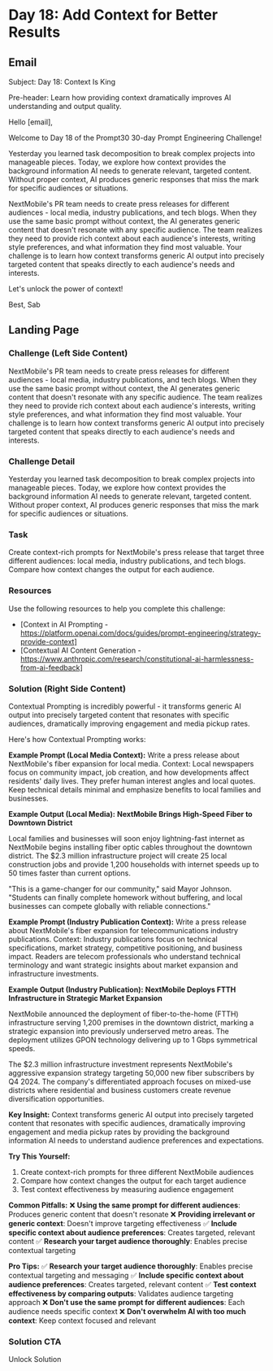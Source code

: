 # Day 18: Add Context for Better Results

## Email
Subject: Day 18: Context Is King

Pre-header: Learn how providing context dramatically improves AI understanding and output quality.

Hello [email],

Welcome to Day 18 of the Prompt30 30-day Prompt Engineering Challenge!

Yesterday you learned task decomposition to break complex projects into manageable pieces. Today, we explore how context provides the background information AI needs to generate relevant, targeted content. Without proper context, AI produces generic responses that miss the mark for specific audiences or situations.

NextMobile's PR team needs to create press releases for different audiences - local media, industry publications, and tech blogs. When they use the same basic prompt without context, the AI generates generic content that doesn't resonate with any specific audience. The team realizes they need to provide rich context about each audience's interests, writing style preferences, and what information they find most valuable. Your challenge is to learn how context transforms generic AI output into precisely targeted content that speaks directly to each audience's needs and interests.

Let's unlock the power of context!

Best, Sab

## Landing Page

### Challenge (Left Side Content)
NextMobile's PR team needs to create press releases for different audiences - local media, industry publications, and tech blogs. When they use the same basic prompt without context, the AI generates generic content that doesn't resonate with any specific audience. The team realizes they need to provide rich context about each audience's interests, writing style preferences, and what information they find most valuable. Your challenge is to learn how context transforms generic AI output into precisely targeted content that speaks directly to each audience's needs and interests.

### Challenge Detail
Yesterday you learned task decomposition to break complex projects into manageable pieces. Today, we explore how context provides the background information AI needs to generate relevant, targeted content. Without proper context, AI produces generic responses that miss the mark for specific audiences or situations.

### Task
Create context-rich prompts for NextMobile's press release that target three different audiences: local media, industry publications, and tech blogs. Compare how context changes the output for each audience.

### Resources
Use the following resources to help you complete this challenge:
- [Context in AI Prompting - https://platform.openai.com/docs/guides/prompt-engineering/strategy-provide-context]
- [Contextual AI Content Generation - https://www.anthropic.com/research/constitutional-ai-harmlessness-from-ai-feedback]

### Solution (Right Side Content)
Contextual Prompting is incredibly powerful - it transforms generic AI output into precisely targeted content that resonates with specific audiences, dramatically improving engagement and media pickup rates.

Here's how Contextual Prompting works:

**Example Prompt (Local Media Context):**
Write a press release about NextMobile's fiber expansion for local media. Context: Local newspapers focus on community impact, job creation, and how developments affect residents' daily lives. They prefer human interest angles and local quotes. Keep technical details minimal and emphasize benefits to local families and businesses.

**Example Output (Local Media):**
**NextMobile Brings High-Speed Fiber to Downtown District**

Local families and businesses will soon enjoy lightning-fast internet as NextMobile begins installing fiber optic cables throughout the downtown district. The $2.3 million infrastructure project will create 25 local construction jobs and provide 1,200 households with internet speeds up to 50 times faster than current options.

"This is a game-changer for our community," said Mayor Johnson. "Students can finally complete homework without buffering, and local businesses can compete globally with reliable connections."

**Example Prompt (Industry Publication Context):**
Write a press release about NextMobile's fiber expansion for telecommunications industry publications. Context: Industry publications focus on technical specifications, market strategy, competitive positioning, and business impact. Readers are telecom professionals who understand technical terminology and want strategic insights about market expansion and infrastructure investments.

**Example Output (Industry Publication):**
**NextMobile Deploys FTTH Infrastructure in Strategic Market Expansion**

NextMobile announced the deployment of fiber-to-the-home (FTTH) infrastructure serving 1,200 premises in the downtown district, marking a strategic expansion into previously underserved metro areas. The deployment utilizes GPON technology delivering up to 1 Gbps symmetrical speeds.

The $2.3 million infrastructure investment represents NextMobile's aggressive expansion strategy targeting 50,000 new fiber subscribers by Q4 2024. The company's differentiated approach focuses on mixed-use districts where residential and business customers create revenue diversification opportunities.

**Key Insight:**
Context transforms generic AI output into precisely targeted content that resonates with specific audiences, dramatically improving engagement and media pickup rates by providing the background information AI needs to understand audience preferences and expectations.

**Try This Yourself:**
1. Create context-rich prompts for three different NextMobile audiences
2. Compare how context changes the output for each target audience
3. Test context effectiveness by measuring audience engagement

**Common Pitfalls:**
❌ **Using the same prompt for different audiences**: Produces generic content that doesn't resonate
❌ **Providing irrelevant or generic context**: Doesn't improve targeting effectiveness
✅ **Include specific context about audience preferences**: Creates targeted, relevant content
✅ **Research your target audience thoroughly**: Enables precise contextual targeting

**Pro Tips:**
✅ **Research your target audience thoroughly**: Enables precise contextual targeting and messaging
✅ **Include specific context about audience preferences**: Creates targeted, relevant content
✅ **Test context effectiveness by comparing outputs**: Validates audience targeting approach
❌ **Don't use the same prompt for different audiences**: Each audience needs specific context
❌ **Don't overwhelm AI with too much context**: Keep context focused and relevant

### Solution CTA
Unlock Solution 